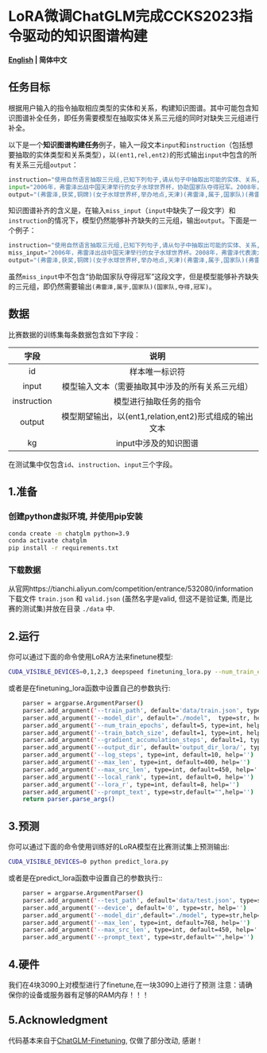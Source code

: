 # LoRA微调ChatGLM完成CCKS2023指令驱动的知识图谱构建

<p align="left">
    <b> <a href="https://github.com/zjunlp/DeepKE/tree/main/example/llm/InstructKGC/README.md">English</a> | 简体中文 </b>
</p>


## 任务目标

根据用户输入的指令抽取相应类型的实体和关系，构建知识图谱。其中可能包含知识图谱补全任务，即任务需要模型在抽取实体关系三元组的同时对缺失三元组进行补全。

以下是一个**知识图谱构建任务**例子，输入一段文本`input`和`instruction`（包括想要抽取的实体类型和关系类型），以`(ent1,rel,ent2)`的形式输出`input`中包含的所有关系三元组`output`：

```python
instruction="使用自然语言抽取三元组,已知下列句子,请从句子中抽取出可能的实体、关系,抽取实体类型为{'专业','时间','人类','组织','地理地区','事件'},关系类型为{'体育运动','包含行政领土','参加','国家','邦交国','夺得','举办地点','属于','获奖'},你可以先识别出实体再判断实体之间的关系,以(头实体,关系,尾实体)的形式回答"
input="2006年，弗雷泽出战中国天津举行的女子水球世界杯，协助国家队夺得冠军。2008年，弗雷泽代表澳大利亚参加北京奥运会女子水球比赛，赢得铜牌。"
output="(弗雷泽,获奖,铜牌)(女子水球世界杯,举办地点,天津)(弗雷泽,属于,国家队)(弗雷泽,国家,澳大利亚)(弗雷泽,参加,北京奥运会女子水球比赛)(中国,包含行政领土,天津)(中国,邦交国,澳大利亚)(北京奥运会女子水球比赛,举办地点,北京)(女子水球世界杯,体育运动,水球)(国家队,夺得,冠军)"
```

知识图谱补齐的含义是，在输入`miss_input`（`input`中缺失了一段文字）和`instruction`的情况下，模型仍然能够补齐缺失的三元组，输出`output`。下面是一个例子：

```python
instruction="使用自然语言抽取三元组,已知下列句子,请从句子中抽取出可能的实体、关系,抽取实体类型为{'专业','时间','人类','组织','地理地区','事件'},关系类型为{'体育运动','包含行政领土','参加','国家','邦交国','夺得','举办地点','属于','获奖'},你可以先识别出实体再判断实体之间的关系,以(头实体,关系,尾实体)的形式回答"
miss_input="2006年，弗雷泽出战中国天津举行的女子水球世界杯。2008年，弗雷泽代表澳大利亚参加北京奥运会女子水球比赛，赢得铜牌。"。
output="(弗雷泽,获奖,铜牌)(女子水球世界杯,举办地点,天津)(弗雷泽,属于,国家队)(弗雷泽,国家,澳大利亚)(弗雷泽,参加,北京奥运会女子水球比赛)(中国,包含行政领土,天津)(中国,邦交国,澳大利亚)(北京奥运会女子水球比赛,举办地点,北京)(女子水球世界杯,体育运动,水球)(国家队,夺得,冠军)"
```

虽然`miss_input`中不包含“协助国家队夺得冠军”这段文字，但是模型能够补齐缺失的三元组，即仍然需要输出`(弗雷泽,属于,国家队)(国家队,夺得,冠军)`。

## 数据

比赛数据的训练集每条数据包含如下字段：

|    字段     |                          说明                          |
| :---------: | :----------------------------------------------------: |
|     id      |                     样本唯一标识符                     |
|    input    |    模型输入文本（需要抽取其中涉及的所有关系三元组）    |
| instruction |                 模型进行抽取任务的指令                 |
| output      | 模型期望输出，以(ent1,relation,ent2)形式组成的输出文本 |
|     kg      |                  input中涉及的知识图谱                  |

在测试集中仅包含`id`、`instruction`、`input`三个字段。


## 1.准备


### 创建python虚拟环境, 并使用pip安装
```bash
conda create -n chatglm python=3.9   
conda activate chatglm
pip install -r requirements.txt
```

### 下载数据
从官网https://tianchi.aliyun.com/competition/entrance/532080/information 下载文件 `train.json` 和 `valid.json` (虽然名字是valid, 但这不是验证集, 而是比赛的测试集)并放在目录 `./data` 中.


## 2.运行


你可以通过下面的命令使用LoRA方法来finetune模型:


```bash
CUDA_VISIBLE_DEVICES=0,1,2,3 deepspeed finetuning_lora.py --num_train_epochs 5 --train_batch_size 2 --lora_r 8
```

或者是在finetuning_lora函数中设置自己的参数执行:

```bash
    parser = argparse.ArgumentParser()
    parser.add_argument('--train_path', default='data/train.json', type=str, help='')
    parser.add_argument('--model_dir', default="./model",  type=str, help='')
    parser.add_argument('--num_train_epochs', default=5, type=int, help='')
    parser.add_argument('--train_batch_size', default=1, type=int, help='')
    parser.add_argument('--gradient_accumulation_steps', default=1, type=int, help='')
    parser.add_argument('--output_dir', default='output_dir_lora/', type=str, help='')
    parser.add_argument('--log_steps', type=int, default=10, help='')
    parser.add_argument('--max_len', type=int, default=400, help='')
    parser.add_argument('--max_src_len', type=int, default=450, help='')
    parser.add_argument('--local_rank', type=int, default=0, help='')
    parser.add_argument('--lora_r', type=int, default=8, help='')
    parser.add_argument('--prompt_text', type=str,default="",help='')
    return parser.parse_args()

```




## 3.预测

你可以通过下面的命令使用训练好的LoRA模型在比赛测试集上预测输出:

```bash
CUDA_VISIBLE_DEVICES=0 python predict_lora.py 
```

或者是在predict_lora函数中设置自己的参数执行::

```bash
    parser = argparse.ArgumentParser()
    parser.add_argument('--test_path', default='data/test.json', type=str, help='')
    parser.add_argument('--device', default='0', type=str, help='')
    parser.add_argument('--model_dir',default="./model", type=str,help='')
    parser.add_argument('--max_len', type=int, default=768, help='')
    parser.add_argument('--max_src_len', type=int, default=450, help='')
    parser.add_argument('--prompt_text', type=str,default="",help='')
```



## 4.硬件
我们在4块3090上对模型进行了finetune,在一块3090上进行了预测
注意：请确保你的设备或服务器有足够的RAM内存！！！


## 5.Acknowledgment

代码基本来自于[ChatGLM-Finetuning](https://github.com/liucongg/ChatGLM-Finetuning), 仅做了部分改动, 感谢！

